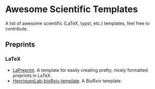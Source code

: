 # Awesome Scientific Templates
A list of awesome scientific (LaTeX, typst, etc.) templates, feel free to contribute.

## Preprints
### LaTeX
- [LaPreprint](https://github.com/LaPreprint/LaPreprint). A template for easily creating pretty, nicely formatted preprints in LaTeX.
- [HenriquesLab-bioRxiv-template](https://www.overleaf.com/latex/templates/henriqueslab-biorxiv-template/nyprsybwffws). A BioRxiv template.
